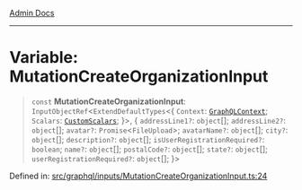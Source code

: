 [Admin Docs](/)

***

# Variable: MutationCreateOrganizationInput

> `const` **MutationCreateOrganizationInput**: `InputObjectRef`\<`ExtendDefaultTypes`\<\{ `Context`: [`GraphQLContext`](../../../context/type-aliases/GraphQLContext.md); `Scalars`: [`CustomScalars`](../../../scalars/type-aliases/CustomScalars.md); \}\>, \{ `addressLine1?`: `object`[]; `addressLine2?`: `object`[]; `avatar?`: `Promise`\<`FileUpload`\>; `avatarName?`: `object`[]; `city?`: `object`[]; `description?`: `object`[]; `isUserRegistrationRequired?`: `boolean`; `name?`: `object`[]; `postalCode?`: `object`[]; `state?`: `object`[]; `userRegistrationRequired?`: `object`[]; \}\>

Defined in: [src/graphql/inputs/MutationCreateOrganizationInput.ts:24](https://github.com/gautam-divyanshu/talawa-api/blob/84910820371ade6fdca33545b3a0fc1e929731b2/src/graphql/inputs/MutationCreateOrganizationInput.ts#L24)
